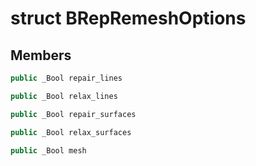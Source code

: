 # struct BRepRemeshOptions


## Members

```cpp
public _Bool repair_lines
```

```cpp
public _Bool relax_lines
```

```cpp
public _Bool repair_surfaces
```

```cpp
public _Bool relax_surfaces
```

```cpp
public _Bool mesh
```



